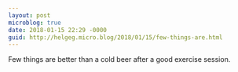 ```yaml
---
layout: post
microblog: true
date: 2018-01-15 22:29 -0000
guid: http://helgeg.micro.blog/2018/01/15/few-things-are.html
---
```

Few things are better than a cold beer after a good exercise session. 
